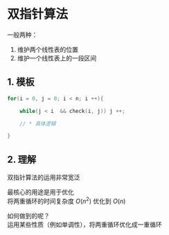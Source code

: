 # 双指针算法

一般两种：  

1. 维护两个线性表的位置  
2. 维护一个线性表上的一段区间  

## 1. 模板

```cpp
for(i = 0, j = 0; i < n; i ++){

    while(j < i  && check(i, j)) j ++;

    // * 具体逻辑

}
```

## 2. 理解

双指针算法的运用非常宽泛  

最核心的用途是用于优化  
将两重循环的时间复杂度 $O(n^2)$ 优化到 $O(n)$  

如何做到的呢？  
运用某些性质（例如单调性），将两重循环优化成一重循环  
